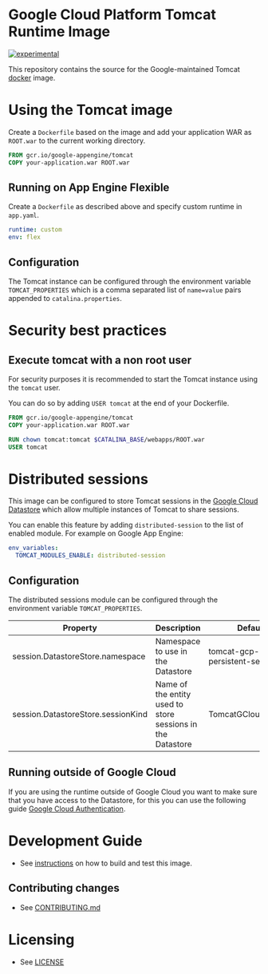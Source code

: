 # Google Cloud Platform Tomcat Runtime Image

[![experimental](http://badges.github.io/stability-badges/dist/experimental.svg)](http://github.com/badges/stability-badges)

This repository contains the source for the Google-maintained Tomcat [docker](https://docker.com) image.

# Using the Tomcat image

Create a `Dockerfile` based on the image and add your application WAR as `ROOT.war` to the current working directory.

```dockerfile
FROM gcr.io/google-appengine/tomcat
COPY your-application.war ROOT.war
```

## Running on App Engine Flexible

Create a `Dockerfile` as described above and specify custom runtime in `app.yaml`.

```yaml
runtime: custom
env: flex
```

## Configuration
The Tomcat instance can be configured through the environment variable `TOMCAT_PROPERTIES` which is
a comma separated list of `name=value` pairs appended to `catalina.properties`.

# Security best practices

## Execute tomcat with a non root user
For security purposes it is recommended to start the Tomcat instance using the `tomcat` user. 

You can do so by adding `USER tomcat` at the end of your Dockerfile.

```dockerfile
FROM gcr.io/google-appengine/tomcat
COPY your-application.war ROOT.war

RUN chown tomcat:tomcat $CATALINA_BASE/webapps/ROOT.war
USER tomcat
```

# Distributed sessions
This image can be configured to store Tomcat sessions in the [Google Cloud Datastore](https://cloud.google.com/datastore/docs) which allow 
multiple instances of Tomcat to share sessions.

You can enable this feature by adding `distributed-session` to the list of enabled module. 
For example on Google App Engine:
 
```yaml
env_variables:
  TOMCAT_MODULES_ENABLE: distributed-session
```

## Configuration
The distributed sessions module can be configured through the environment variable `TOMCAT_PROPERTIES`.

|  Property | Description  | Default  | 
|---|---|---|
| session.DatastoreStore.namespace    |  Namespace to use in the Datastore                         |  tomcat-gcp-persistent-session |
| session.DatastoreStore.sessionKind  |  Name of the entity used to store sessions in the Datastore |  TomcatGCloudSession |

## Running outside of Google Cloud
If you are using the runtime outside of Google Cloud you want to make sure that you have access to
the Datastore, for this you can use the following guide [Google Cloud Authentication](https://developers.google.com/identity/protocols/application-default-credentials).

# Development Guide

* See [instructions](DEVELOPING.md) on how to build and test this image.

## Contributing changes

* See [CONTRIBUTING.md](CONTRIBUTING.md)

# Licensing

* See [LICENSE](LICENSE)
